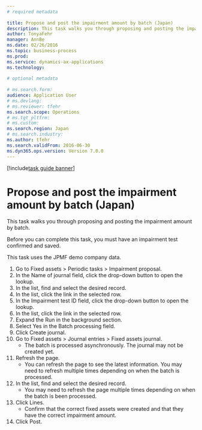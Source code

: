 ```yaml
--- 
# required metadata 
 
title: Propose and post the impairment amount by batch (Japan)
description: This task walks you through proposing and posting the impairment amount by batch. 
author: TonyaFehr 
manager: AnnBe 
ms.date: 02/26/2016
ms.topic: business-process 
ms.prod:  
ms.service: dynamics-ax-applications 
ms.technology:  
 
# optional metadata 
 
# ms.search.form:   
audience: Application User 
# ms.devlang:  
# ms.reviewer: tfehr 
ms.search.scope: Operations 
# ms.tgt_pltfrm:  
# ms.custom:  
ms.search.region: Japan
# ms.search.industry: 
ms.author: tfehr 
ms.search.validFrom: 2016-06-30 
ms.dyn365.ops.version: Version 7.0.0 
---
```


[!include[task guide banner](../../includes/task-guide-banner.md)]

# Propose and post the impairment amount by batch (Japan)

This task walks you through proposing and posting the impairment amount by batch.

Before you can complete this task, you must have an impairment test confirmed and saved.

This task uses the JPMF demo company data.

1. Go to Fixed assets > Periodic tasks > Impairment proposal.
2. In the Name of journal field, click the drop-down button to open the lookup.
3. In the list, find and select the desired record.
4. In the list, click the link in the selected row.
5. In the Impairment test ID field, click the drop-down button to open the lookup.
6. In the list, click the link in the selected row.
7. Expand the Run in the background section.
8. Select Yes in the Batch processing field.
9. Click Create journal.
10. Go to Fixed assets > Journal entries > Fixed assets journal.
    * The batch is processed asynchronously. The journal may not be created yet.  
11. Refresh the page.
    * You can refresh the page to see the latest information. You may need to refresh multiple times depending on when the batch is processed.  
12. In the list, find and select the desired record.
    * You may need to refresh the page multiple times depending on when the batch is been processed.  
13. Click Lines.
    * Confirm that the correct fixed assets were created and that they have the correct impairment amount.  
14. Click Post.

